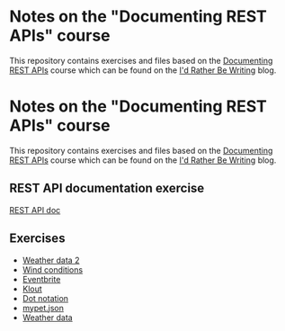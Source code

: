 # Notes on the "Documenting REST APIs" course
This repository contains exercises and files based on the [Documenting REST APIs](http://idratherbewriting.com/docapis_course_overview/) course which can be found on the [I'd Rather Be Writing](http://idratherbewriting.com/) blog.

# Notes on the "Documenting REST APIs" course
This repository contains exercises and files based on the [Documenting REST APIs](http://idratherbewriting.com/docapis_course_overview/) course which can be found on the [I'd Rather Be Writing](http://idratherbewriting.com/) blog.

## REST API documentation exercise
[REST API doc](https://kenneth-lau.github.io/documenting-rest-apis/restapidoc.html)

## Exercises 
- [Weather data 2](https://kenneth-lau.github.io/documenting-rest-apis/weatherdata2.html)
- [Wind conditions](https://kenneth-lau.github.io/documenting-rest-apis/wind-conditions.html)
- [Eventbrite](https://kenneth-lau.github.io/documenting-rest-apis/eventbrite.html)
- [Klout](https://kenneth-lau.github.io/documenting-rest-apis/klout.html)
- [Dot notation](https://kenneth-lau.github.io/documenting-rest-apis/dot-notation.html)
- [mypet.json](https://kenneth-lau.github.io/documenting-rest-apis/mypet.json)
- [Weather data](https://kenneth-lau.github.io/documenting-rest-apis/weatherdata.html)